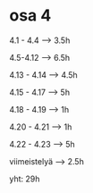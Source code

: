 # osa 4
4.1 - 4.4 --> 3.5h

4.5-4.12 --> 6.5h

4.13 - 4.14 --> 4.5h

4.15 - 4.17 --> 5h

4.18 - 4.19 --> 1h 

4.20 - 4.21 --> 1h

4.22 - 4.23 --> 5h

viimeistelyä --> 2.5h

yht: 29h